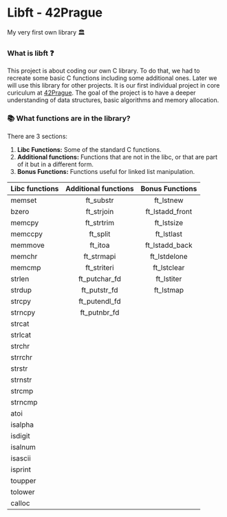 # Libft - 42Prague
My very first own library :classical_building:


### **What is libft ❓**
This project is about coding our own C library.
To do that, we had to recreate some basic C functions including some additional ones. 
Later we will use this library for other projects.
It is our first individual project in core curiculum at [42Prague](https://www.42prague.com/studies).
The goal of the project is to have a deeper understanding of data structures, basic algorithms and memory allocation.


### 📚 **What functions are in the library?**

There are 3 sections:

1.  **Libc Functions:** Some of the standard C functions.
2.  **Additional functions:** Functions that are not in the libc, or that are part of it but in a different form.
3.  **Bonus Functions:** Functions useful for linked list manipulation.

Libc functions | Additional functions | Bonus Functions |
:----------- | :-----------: | :-----------: | 
memset		|	ft_substr | ft_lstnew	| 
bzero		  | ft_strjoin |  ft_lstadd_front	| 
memcpy		|	ft_strtrim | ft_lstsize	|   
memccpy		|	ft_split | ft_lstlast	|   
memmove		| ft_itoa	| ft_lstadd_back |    
memchr		| ft_strmapi | ft_lstdelone	|
memcmp		| ft_striteri	|	ft_lstclear	|
strlen		|	ft_putchar_fd |	ft_lstiter |
strdup		| ft_putstr_fd	|	ft_lstmap |
strcpy		| ft_putendl_fd	|	|
strncpy		| ft_putnbr_fd	| |
strcat		| | |
strlcat		| | |
strchr		| | |
strrchr		| | |
strstr		| | |
strnstr		|	| |
strcmp		|	| |
strncmp		| | |
atoi		  |	| |
isalpha		|	| |
isdigit		|	| |
isalnum		|	| |
isascii		|	| |
isprint		| | |
toupper		| | |
tolower		| | |
calloc     |
